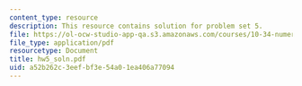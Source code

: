 ```yaml
---
content_type: resource
description: This resource contains solution for problem set 5.
file: https://ol-ocw-studio-app-qa.s3.amazonaws.com/courses/10-34-numerical-methods-applied-to-chemical-engineering-fall-2005/a52b262c3eefbf3e54a01ea406a77094_hw5_soln.pdf
file_type: application/pdf
resourcetype: Document
title: hw5_soln.pdf
uid: a52b262c-3eef-bf3e-54a0-1ea406a77094
---
```

